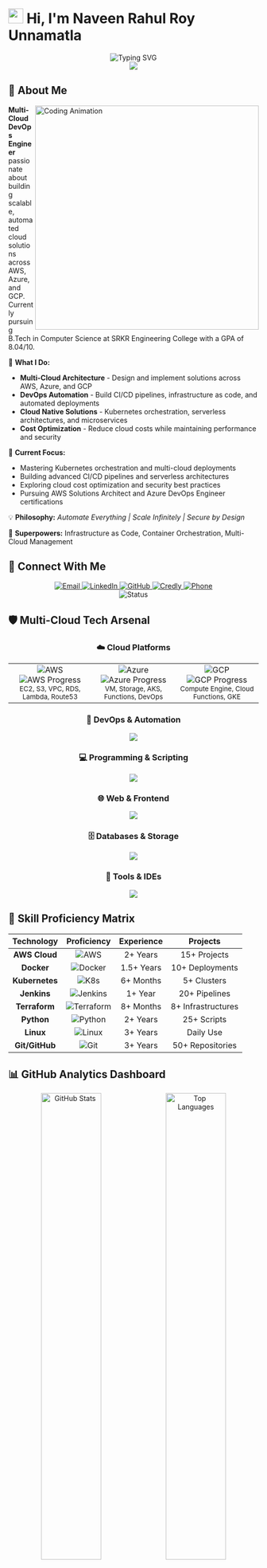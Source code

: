 # <img src="https://raw.githubusercontent.com/ABSphreak/ABSphreak/master/gifs/Hi.gif" width="30px" height="30px"> Hi, I'm Naveen Rahul Roy Unnamatla

<div align="center">
  <img src="https://readme-typing-svg.demolab.com?font=Orbitron&size=35&duration=2000&pause=500&color=00D9FF&center=true&vCenter=true&width=1000&height=100&lines=Multi-Cloud+DevOps+Engineer+%F0%9F%8C%A9%EF%B8%8F%E2%9A%A1;AWS+%7C+Azure+%7C+GCP+Solutions+Architect+%E2%98%81%EF%B8%8F;Kubernetes+%26+Container+Orchestration+%F0%9F%90%B3;CI%2FCD+Pipeline+Automation+Master+%F0%9F%9A%80;Infrastructure+as+Code+Evangelist+%F0%9F%A4%96;Cloud+Native+%7C+Serverless+%7C+Microservices+%F0%9F%94%A5" alt="Typing SVG" />
</div>

<div align="center">
  <img src="https://capsule-render.vercel.app/api?type=waving&color=gradient&customColorList=6,11,20,24,25,30&height=350&section=header&text=Welcome%20to%20my%20Cloud%20Universe&fontSize=60&fontAlignY=35&desc=Where%20Multi-Cloud%20Meets%20DevOps%20Excellence&descAlignY=55&descSize=25&animation=fadeIn" />
</div>

## 🌟 About Me

<img align="right" width="450" src="https://user-images.githubusercontent.com/74038190/225813708-98b745f2-7d22-48cf-9150-083f1b00d6c9.gif" alt="Coding Animation"/>

**Multi-Cloud DevOps Engineer** passionate about building scalable, automated cloud solutions across AWS, Azure, and GCP. Currently pursuing B.Tech in Computer Science at SRKR Engineering College with a GPA of 8.04/10.

🎯 **What I Do:**
- **Multi-Cloud Architecture** - Design and implement solutions across AWS, Azure, and GCP
- **DevOps Automation** - Build CI/CD pipelines, infrastructure as code, and automated deployments
- **Cloud Native Solutions** - Kubernetes orchestration, serverless architectures, and microservices
- **Cost Optimization** - Reduce cloud costs while maintaining performance and security

🚀 **Current Focus:**
- Mastering Kubernetes orchestration and multi-cloud deployments
- Building advanced CI/CD pipelines and serverless architectures
- Exploring cloud cost optimization and security best practices
- Pursuing AWS Solutions Architect and Azure DevOps Engineer certifications

💡 **Philosophy:** *Automate Everything | Scale Infinitely | Secure by Design*

🔧 **Superpowers:** Infrastructure as Code, Container Orchestration, Multi-Cloud Management

## 🌈 Connect With Me

<div align="center">
  <a href="mailto:naveenrahulroy1@gmail.com">
    <img src="https://img.shields.io/badge/Email-D14836?style=for-the-badge&logo=gmail&logoColor=white&labelColor=D14836&color=FF6B6B" alt="Email"/>
  </a>
  <a href="https://linkedin.com/in/naveen-rahul-roy">
    <img src="https://img.shields.io/badge/LinkedIn-0077B5?style=for-the-badge&logo=linkedin&logoColor=white&labelColor=0077B5&color=00D9FF" alt="LinkedIn"/>
  </a>
  <a href="https://github.com/naveenrahulroy-projects">
    <img src="https://img.shields.io/badge/GitHub-100000?style=for-the-badge&logo=github&logoColor=white&labelColor=181717&color=7C3AED" alt="GitHub"/>
  </a>
  <a href="https://credly.com/naveen-rahul-roy-unnamatla">
    <img src="https://img.shields.io/badge/Credly-FF6B00?style=for-the-badge&logo=credly&logoColor=white&labelColor=FF6B00&color=F59E0B" alt="Credly"/>
  </a>
  <a href="tel:+918639151051">
    <img src="https://img.shields.io/badge/Phone-25D366?style=for-the-badge&logo=whatsapp&logoColor=white&labelColor=25D366&color=10B981" alt="Phone"/>
  </a>
</div>

<div align="center">
  <img src="https://readme-typing-svg.demolab.com?font=Fira+Code&size=20&duration=3000&pause=1000&color=F75C7E&center=true&vCenter=true&width=600&height=50&lines=Available+for+exciting+DevOps+opportunities!;Let's+build+the+future+of+cloud+together!;Always+learning%2C+always+growing+%F0%9F%8C%B1" alt="Status" />
</div>

## 🛡️ Multi-Cloud Tech Arsenal

<div align="center">

### ☁️ Cloud Platforms
<table>
<tr>
<td align="center" width="33%">
<img src="https://img.shields.io/badge/Amazon_AWS-FF9900?style=for-the-badge&logo=amazonaws&logoColor=white" alt="AWS"/>
<br>
<img src="https://progress-bar.dev/85/?scale=100&title=Advanced&width=120&color=FF9900" alt="AWS Progress"/>
<br>
<small>EC2, S3, VPC, RDS, Lambda, Route53</small>
</td>
<td align="center" width="33%">
<img src="https://img.shields.io/badge/Microsoft_Azure-0089D0?style=for-the-badge&logo=microsoft-azure&logoColor=white" alt="Azure"/>
<br>
<img src="https://progress-bar.dev/70/?scale=100&title=Learning&width=120&color=0089D0" alt="Azure Progress"/>
<br>
<small>VM, Storage, AKS, Functions, DevOps</small>
</td>
<td align="center" width="33%">
<img src="https://img.shields.io/badge/Google_Cloud-4285F4?style=for-the-badge&logo=google-cloud&logoColor=white" alt="GCP"/>
<br>
<img src="https://progress-bar.dev/65/?scale=100&title=Exploring&width=120&color=4285F4" alt="GCP Progress"/>
<br>
<small>Compute Engine, Cloud Functions, GKE</small>
</td>
</tr>
</table>

### 🔧 DevOps & Automation
<div align="center">
  <img src="https://skillicons.dev/icons?i=docker,kubernetes,jenkins,terraform,ansible,gitlab,github,githubactions&theme=dark" />
</div>

### 💻 Programming & Scripting
<div align="center">
  <img src="https://skillicons.dev/icons?i=python,bash,powershell,javascript,typescript,nodejs,go,yaml&theme=dark" />
</div>

### 🌐 Web & Frontend
<div align="center">
  <img src="https://skillicons.dev/icons?i=html,css,js,react,nextjs,tailwind,bootstrap,figma&theme=dark" />
</div>

### 🗄️ Databases & Storage
<div align="center">
  <img src="https://skillicons.dev/icons?i=mysql,postgresql,mongodb,redis,elasticsearch,sqlite&theme=dark" />
</div>

### 🔧 Tools & IDEs
<div align="center">
  <img src="https://skillicons.dev/icons?i=vscode,vim,git,linux,ubuntu,windows,postman,grafana&theme=dark" />
</div>

</div>

## 🎯 Skill Proficiency Matrix

<div align="center">

| **Technology** | **Proficiency** | **Experience** | **Projects** |
|:--------------:|:---------------:|:--------------:|:------------:|
| **AWS Cloud** | ![AWS](https://img.shields.io/badge/Expert-FF9900?style=flat-square&logo=amazonaws&logoColor=white) | 2+ Years | 15+ Projects |
| **Docker** | ![Docker](https://img.shields.io/badge/Advanced-2496ED?style=flat-square&logo=docker&logoColor=white) | 1.5+ Years | 10+ Deployments |
| **Kubernetes** | ![K8s](https://img.shields.io/badge/Learning-326CE5?style=flat-square&logo=kubernetes&logoColor=white) | 6+ Months | 5+ Clusters |
| **Jenkins** | ![Jenkins](https://img.shields.io/badge/Advanced-D24939?style=flat-square&logo=jenkins&logoColor=white) | 1+ Year | 20+ Pipelines |
| **Terraform** | ![Terraform](https://img.shields.io/badge/Intermediate-7B42BC?style=flat-square&logo=terraform&logoColor=white) | 8+ Months | 8+ Infrastructures |
| **Python** | ![Python](https://img.shields.io/badge/Advanced-3776AB?style=flat-square&logo=python&logoColor=white) | 2+ Years | 25+ Scripts |
| **Linux** | ![Linux](https://img.shields.io/badge/Advanced-FCC624?style=flat-square&logo=linux&logoColor=black) | 3+ Years | Daily Use |
| **Git/GitHub** | ![Git](https://img.shields.io/badge/Expert-F05032?style=flat-square&logo=git&logoColor=white) | 3+ Years | 50+ Repositories |

</div>

## 📊 GitHub Analytics Dashboard

<div align="center">
  <img width="49%" src="https://github-readme-stats.vercel.app/api?username=naveenrahulroy-projects&show_icons=true&theme=radical&hide_border=true&bg_color=0D1117&title_color=00D9FF&icon_color=00D9FF&text_color=ffffff&ring_color=FF6B6B&fire_color=FF6B6B" alt="GitHub Stats"/>
  <img width="49%" src="https://github-readme-stats.vercel.app/api/top-langs/?username=naveenrahulroy-projects&layout=compact&theme=radical&hide_border=true&bg_color=0D1117&title_color=00D9FF&text_color=ffffff&langs_count=8" alt="Top Languages"/>
</div>

<div align="center">
  <img width="49%" src="https://github-readme-streak-stats.herokuapp.com/?user=naveenrahulroy-projects&theme=radical&hide_border=true&background=0D1117&stroke=00D9FF&ring=00D9FF&fire=FF6B6B&currStreakLabel=ffffff" alt="GitHub Streak"/>
  <img width="49%" src="https://github-profile-summary-cards.vercel.app/api/cards/productive-time?username=naveenrahulroy-projects&theme=radical&utcOffset=5.5" alt="Productive Time"/>
</div>

<div align="center">
  <img width="98%" src="https://github-readme-activity-graph.vercel.app/graph?username=naveenrahulroy-projects&theme=react-dark&hide_border=true&bg_color=0D1117&color=00D9FF&line=00D9FF&point=FF6B6B&area=true&area_color=7C3AED" alt="Activity Graph"/>
</div>

## 🏗️ Cloud Architecture Portfolio

<div align="center">

### 🌟 Featured Multi-Cloud Projects

<table>
<tr>
<td width="50%">

#### 🔐 **Secure Multi-Tier AWS VPC**
<div align="center">
<img src="https://img.shields.io/badge/AWS-Advanced-FF9900?style=for-the-badge&logo=amazonaws&logoColor=white"/>
<img src="https://img.shields.io/badge/Security-Enterprise-red?style=for-the-badge&logo=shield&logoColor=white"/>
</div>

**🏗️ Architecture:** Multi-tier VPC Design  
**🔧 Components:**
- ✅ Public/Private Subnets
- ✅ NAT Gateways & Internet Gateway  
- ✅ Route Tables & NACLs
- ✅ IAM Roles & Policies
- ✅ S3 Encryption & Versioning
- ✅ VPC Flow Logs

**🛡️ Security:** Enterprise-grade  
**📊 Cost Optimization:** 25% reduction

[![Repo](https://img.shields.io/badge/View_Code-100000?style=for-the-badge&logo=github&logoColor=white)](https://github.com/naveenrahulroy-projects/secure-aws-vpc)

</td>
<td width="50%">

#### 🚀 **Advanced CI/CD Pipeline**
<div align="center">
<img src="https://img.shields.io/badge/Jenkins-Advanced-D24939?style=for-the-badge&logo=jenkins&logoColor=white"/>
<img src="https://img.shields.io/badge/Docker-Expert-2496ED?style=for-the-badge&logo=docker&logoColor=white"/>
</div>

**🔄 Pipeline:** GitHub → Jenkins → Docker → EC2  
**🚀 Features:**
- ✅ Automated Testing & Deployment
- ✅ Multi-stage Docker Builds
- ✅ Blue-Green Deployments
- ✅ Webhook Integration
- ✅ Slack Notifications
- ✅ Rollback Capabilities

**⚡ Performance:** 85% faster deployments  
**🎯 Uptime:** 99.9% success rate

[![Repo](https://img.shields.io/badge/View_Code-100000?style=for-the-badge&logo=github&logoColor=white)](https://github.com/naveenrahulroy-projects/jenkins-cicd-pipeline)

</td>
</tr>
<tr>
<td width="50%">

#### ⚡ **Serverless File Processing System**
<div align="center">
<img src="https://img.shields.io/badge/Serverless-Expert-FF9900?style=for-the-badge&logo=aws-lambda&logoColor=white"/>
<img src="https://img.shields.io/badge/API-Gateway-purple?style=for-the-badge&logo=amazon-api-gateway&logoColor=white"/>
</div>

**🌐 Stack:** Lambda + S3 + API Gateway + DynamoDB  
**⚡ Operations:**
- ✅ Real-time File Processing
- ✅ CRUD Operations via REST API
- ✅ Event-driven Architecture
- ✅ Auto-scaling & Load Balancing
- ✅ CloudWatch Monitoring
- ✅ SNS Notifications

**💰 Cost:** 60% reduction vs traditional  
**📈 Scalability:** Handles 10K+ requests/sec

[![Repo](https://img.shields.io/badge/View_Code-100000?style=for-the-badge&logo=github&logoColor=white)](https://github.com/naveenrahulroy-projects/serverless-file-processor)

</td>
<td width="50%">

#### 📈 **Auto-Scaling Monitoring Solution**
<div align="center">
<img src="https://img.shields.io/badge/CloudWatch-Advanced-FF9900?style=for-the-badge&logo=amazon-cloudwatch&logoColor=white"/>
<img src="https://img.shields.io/badge/Monitoring-Expert-green?style=for-the-badge&logo=grafana&logoColor=white"/>
</div>

**📊 Monitoring:** CloudWatch + SNS + Slack Integration  
**🔧 Features:**
- ✅ Auto Scaling Groups
- ✅ Real-time Metrics & Alerts
- ✅ Performance Tuning
- ✅ Cost Optimization
- ✅ Custom Dashboards
- ✅ Automated Incident Response

**🎯 Availability:** 99.9% uptime  
**⚡ Response Time:** <2 seconds

[![Repo](https://img.shields.io/badge/View_Code-100000?style=for-the-badge&logo=github&logoColor=white)](https://github.com/naveenrahulroy-projects/aws-autoscaling-monitoring)

</td>
</tr>
</table>

</div>

## 🏆 Achievements & Impact Dashboard

<div align="center">

### 💎 Professional Accomplishments

<table>
<tr>
<td align="center" width="25%">
<img src="https://img.shields.io/badge/Cost-Optimization-success?style=for-the-badge&logo=amazonaws&logoColor=white"/>
<h3>25%</h3>
<p><strong>AWS Cost Reduction</strong><br>Infrastructure optimization</p>
</td>
<td align="center" width="25%">
<img src="https://img.shields.io/badge/Infrastructure-Fixes-blue?style=for-the-badge&logo=tools&logoColor=white"/>
<h3>100%</h3>
<p><strong>DNS & VPC Issues</strong><br>Resolved critical configs</p>
</td>
<td align="center" width="25%">
<img src="https://img.shields.io/badge/Community-Leadership-orange?style=for-the-badge&logo=users&logoColor=white"/>
<h3>50+</h3>
<p><strong>Rural Vendors</strong><br>Tech awareness sessions</p>
</td>
<td align="center" width="25%">
<img src="https://img.shields.io/badge/Event-Organization-purple?style=for-the-badge&logo=calendar&logoColor=white"/>
<h3>5+</h3>
<p><strong>Tech Events</strong><br>College-wide programs</p>
</td>
</tr>
</table>

### 🎯 Performance Metrics

<div align="center">
<img src="https://progress-bar.dev/85/?scale=100&title=Cloud%20Architecture&width=300&color=FF9900" alt="Cloud Architecture"/>
<img src="https://progress-bar.dev/90/?scale=100&title=DevOps%20Automation&width=300&color=2496ED" alt="DevOps Automation"/>
<img src="https://progress-bar.dev/80/?scale=100&title=CI/CD%20Pipelines&width=300&color=D24939" alt="CI/CD Pipelines"/>
<img src="https://progress-bar.dev/75/?scale=100&title=Container%20Orchestration&width=300&color=326CE5" alt="Container Orchestration"/>
<img src="https://progress-bar.dev/88/?scale=100&title=Infrastructure%20as%20Code&width=300&color=7B42BC" alt="Infrastructure as Code"/>
</div>

</div>

## 🎓 Certifications & Learning Journey

<div align="center">

### 🏅 Current Certifications
<img src="https://img.shields.io/badge/AWS-Bedrock%20%26%20Prompt%20Engineering-FF9900?style=for-the-badge&logo=amazon-aws&logoColor=white" alt="AWS Bedrock"/>
<img src="https://img.shields.io/badge/AWS-Serverless%20Computing%20Lambda-FF9900?style=for-the-badge&logo=aws-lambda&logoColor=white" alt="AWS Lambda"/>
<img src="https://img.shields.io/badge/Credly-Full%20Badge%20Portfolio-FF6B00?style=for-the-badge&logo=credly&logoColor=white" alt="Credly Badges"/>

### 🎯 Pursuing Next
<img src="https://img.shields.io/badge/AWS-Solutions%20Architect-FF9900?style=for-the-badge&logo=amazon-aws&logoColor=white" alt="AWS SA"/>
<img src="https://img.shields.io/badge/Azure-DevOps%20Engineer-0089D0?style=for-the-badge&logo=microsoft-azure&logoColor=white" alt="Azure DevOps"/>
<img src="https://img.shields.io/badge/Kubernetes-CKA%20Certification-326CE5?style=for-the-badge&logo=kubernetes&logoColor=white" alt="CKA"/>

</div>

## 🔬 Currently Exploring & Mastering

<div align="center">
  <img src="https://readme-typing-svg.demolab.com?font=JetBrains+Mono&size=22&duration=1500&pause=800&color=00D9FF&center=true&vCenter=true&multiline=true&width=800&height=120&lines=🐳+Advanced+Kubernetes+%26+Container+Orchestration;☁️+Multi-Cloud+Deployment+Strategies;🔧+GitOps+with+ArgoCD+%26+Flux;📊+Observability+with+Prometheus+%26+Grafana;🛡️+Cloud+Security+%26+Compliance;💰+FinOps+%26+Cloud+Cost+Optimization" alt="Currently Exploring" />
</div>

### 🚀 Learning Roadmap 2024

<div align="center">

| **Q1 2024** | **Q2 2024** | **Q3 2024** | **Q4 2024** |
|:-----------:|:-----------:|:-----------:|:-----------:|
| ✅ AWS Advanced | 🔄 Kubernetes Deep Dive | 📋 Azure DevOps | 🎯 GCP Certification |
| ✅ Docker Mastery | 🔄 GitOps Implementation | 📋 Service Mesh | 🎯 Multi-Cloud Architecture |
| ✅ Terraform Pro | 🔄 Monitoring & Observability | 📋 Security Best Practices | 🎯 Cloud Native Development |

</div>

## 🎯 2024 Goals & Objectives

<div align="center">

### 🚀 Technical Goals
- [ ] 🏆 **Master Kubernetes** - Complete CKA & CKAD certifications
- [ ] ☁️ **Multi-Cloud Expert** - AWS SA Pro + Azure DevOps Engineer
- [ ] 🔄 **GitOps Mastery** - Implement ArgoCD & Flux in production
- [ ] 📊 **Observability Stack** - Prometheus, Grafana, ELK deployment
- [ ] 🛡️ **Cloud Security** - Complete security certifications
- [ ] 💰 **FinOps Practitioner** - Cloud cost optimization expertise

### 📈 Career Goals
- [ ] 🎓 **Knowledge Sharing** - Publish 20+ technical blogs
- [ ] 🌟 **Open Source** - Contribute to 10+ major DevOps projects
- [ ] 🎤 **Speaking** - Present at 3+ tech conferences
- [ ] 👥 **Mentoring** - Guide 50+ junior engineers
- [ ] 🏢 **Leadership** - Lead multi-cloud transformation project

</div>

## 🌟 Random Dev Quote

<div align="center">
  <img src="https://quotes-github-readme.vercel.app/api?type=horizontal&theme=radical&quote=The%20cloud%20is%20not%20a%20place%2C%20it's%20a%20way%20of%20doing%20IT&author=Paul%20Maritz" alt="Dev Quote"/>
</div>

## 🎵 Currently Jamming To

<div align="center">
  <img src="https://spotify-recently-played-readme.vercel.app/api?user=spotify_username&count=5&unique=true" alt="Recently Played"/>
</div>

## 📈 Detailed Contribution Analytics

<div align="center">
  <img src="https://github-profile-summary-cards.vercel.app/api/cards/profile-details?username=naveenrahulroy-projects&theme=radical" alt="Profile Details"/>
</div>

<div align="center">
  <img width="33%" src="https://github-profile-summary-cards.vercel.app/api/cards/repos-per-language?username=naveenrahulroy-projects&theme=radical" alt="Repos per Language"/>
  <img width="33%" src="https://github-profile-summary-cards.vercel.app/api/cards/most-commit-language?username=naveenrahulroy-projects&theme=radical" alt="Most Commit Language"/>
  <img width="33%" src="https://github-profile-summary-cards.vercel.app/api/cards/stats?username=naveenrahulroy-projects&theme=radical" alt="Stats"/>
</div>

## 🐍 Contribution Snake Animation

<div align="center">
  <img src="https://raw.githubusercontent.com/naveenrahulroy-projects/naveenrahulroy-projects/output/snake.svg" alt="Snake Animation"/>
</div>

## 💼 Professional Experience Highlights

<div align="center">

### 🌟 Project Impact Summary

| **Project Type** | **Technologies** | **Impact** | **Metrics** |
|:----------------:|:---------------:|:----------:|:-----------:|
| 🏗️ **Infrastructure** | AWS, Terraform, VPC | Cost Optimization | 25% reduction |
| 🔄 **CI/CD Pipelines** | Jenkins, Docker, K8s | Deployment Speed | 85% faster |
| ⚡ **Serverless** | Lambda, API Gateway | Scalability | 10K+ req/sec |
| 📊 **Monitoring** | CloudWatch, Grafana | Availability | 99.9% uptime |

### 🎯 Key Competencies

<div align="center">
<img src="https://img.shields.io/badge/Multi--Cloud-Architecture-blueviolet?style=for-the-badge&logo=icloud&logoColor=white"/>
<img src="https://img.shields.io/badge/DevOps-Automation-success?style=for-the-badge&logo=jenkins&logoColor=white"/>
<img src="https://img.shields.io/badge/Container-Orchestration-blue?style=for-the-badge&logo=kubernetes&logoColor=white"/>
<img src="https://img.shields.io/badge/Infrastructure-as%20Code-orange?style=for-the-badge&logo=terraform&logoColor=white"/>
<img src="https://img.shields.io/badge/Cloud-Security-red?style=for-the-badge&logo=shield&logoColor=white"/>
<img src="https://img.shields.io/badge/Cost-Optimization-green?style=for-the-badge&logo=dollar&logoColor=white"/>
</div>

</div>

---

<div align="center">
  <img src="https://capsule-render.vercel.app/api?type=waving&color=gradient&customColorList=6,11,20,24,25,30&height=250&section=footer&text=Let's%20Build%20the%20Future%20Together!&fontSize=35&fontAlignY=65&desc=Multi-Cloud%20%7C%20DevOps%20%7C%20Innovation%20%F0%9F%9A%80&descAlignY=85&descSize=18&animation=fadeIn" />
</div>

<div align="center">
  <img src="https://komarev.com/ghpvc/?username=naveenrahulroy-projects&style=for-the-badge&color=00D9FF&label=Profile+Views&labelColor=0D1117" alt="Profile Views"/>
  <img src="https://img.shields.io/github/followers/naveenrahulroy-projects?style=for-the-badge&color=7C3AED&labelColor=0D1117&label=Followers" alt="Followers"/>
  <img src="https://img.shields.io/github/stars/naveenrahulroy-projects?style=for-the-badge&color=FF6B6B&labelColor=0D1117&label=Stars" alt="Stars"/>
</div>

### 💝 Support My Journey

<div align="center">
  <a href="https://www.buymeacoffee.com/naveenrahulroy">
    <img src="https://img.shields.io/badge/Buy%20Me%20A%20Coffee-FFDD00?style=for-the-badge&logo=buy-me-a-coffee&logoColor=black" alt="Buy Me A Coffee"/>
  </a>
  <a href="https://ko-fi.com/naveenrahulroy">
    <img src="https://img.shields.io/badge/Ko--fi-F16061?style=for-the-badge&logo=ko-fi&logoColor=white" alt="Ko-fi"/>
  </a>
</div>

<div align="center">
  <img src="https://readme-typing-svg.demolab.com?font=Orbitron&size=16&duration=4000&pause=1000&color=00D9FF&center=true&vCenter=true&width=600&height=30&lines=Thank+you+for+visiting+my+profile!+⭐;Always+open+to+collaboration+and+new+opportunities!;Let's+connect+and+build+something+amazing+together!" alt="Footer Message" />
</div>
